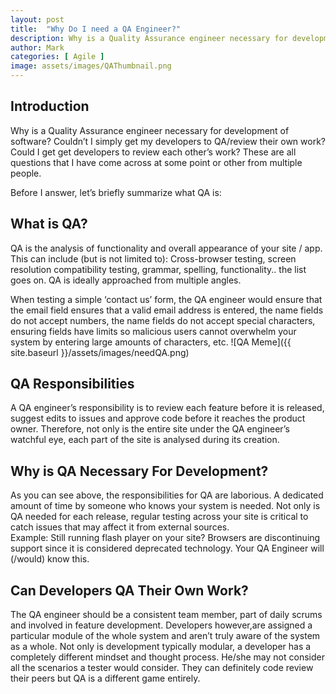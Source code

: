 ```yaml
---
layout: post
title:  "Why Do I need a QA Engineer?"
description: Why is a Quality Assurance engineer necessary for development of software? Couldn’t I simply get my developers to QA/review their own work?
author: Mark
categories: [ Agile ]
image: assets/images/QAThumbnail.png
---
```

## Introduction
Why is a Quality Assurance engineer necessary for development of software? Couldn’t I simply get my developers to QA/review their own work? Could I get get developers to review each other’s work? These are all questions that I have come across at some point or other from multiple people.

Before I answer, let’s briefly summarize what QA is:

## What is QA?
QA is the analysis of functionality and overall appearance of your site / app. This can include (but is not limited to): Cross-browser testing, screen resolution compatibility testing, grammar, spelling, functionality.. the list goes on. QA is ideally approached from multiple angles.

When testing a simple ‘contact us’ form, the QA engineer would ensure that the email field ensures that a valid email address is entered, the name fields do not accept numbers, the name fields do not accept special characters, ensuring fields have limits so malicious users cannot overwhelm your system by entering large amounts of characters, etc.
![QA Meme]({{ site.baseurl }}/assets/images/needQA.png)

## QA Responsibilities

A QA engineer’s responsibility is to review each feature before it is released, suggest edits to issues and approve code before it reaches the product owner. Therefore, not only is the entire site under the QA engineer’s watchful eye, each part of the site is analysed during its creation.

## Why is QA Necessary For Development?

As you can see above, the responsibilities for QA are laborious. A dedicated amount of time by someone who knows your system is needed. Not only is QA needed for each release, regular testing across your site is critical to catch issues that may affect it from external sources.  
Example: Still running flash player on your site? Browsers are discontinuing support since it is considered deprecated technology. Your QA Engineer will (/would) know this.

## Can Developers QA Their Own Work?
The QA engineer should be a consistent team member, part of daily scrums and involved in feature development. Developers however,are assigned a particular module of the whole system and aren’t truly aware of the system as a whole. Not only is development typically modular, a developer has a completely different mindset and thought process. He/she may not consider all the scenarios a tester would consider.
They can definitely code review their peers but QA is a different game entirely.
